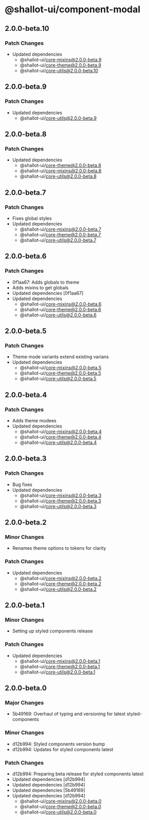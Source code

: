# @shallot-ui/component-modal

## 2.0.0-beta.10

### Patch Changes

- Updated dependencies
  - @shallot-ui/core-mixins@2.0.0-beta.9
  - @shallot-ui/core-theme@2.0.0-beta.9
  - @shallot-ui/core-utils@2.0.0-beta.10

## 2.0.0-beta.9

### Patch Changes

- Updated dependencies
  - @shallot-ui/core-utils@2.0.0-beta.9

## 2.0.0-beta.8

### Patch Changes

- Updated dependencies
  - @shallot-ui/core-theme@2.0.0-beta.8
  - @shallot-ui/core-mixins@2.0.0-beta.8
  - @shallot-ui/core-utils@2.0.0-beta.8

## 2.0.0-beta.7

### Patch Changes

- Fixes global styles
- Updated dependencies
  - @shallot-ui/core-mixins@2.0.0-beta.7
  - @shallot-ui/core-theme@2.0.0-beta.7
  - @shallot-ui/core-utils@2.0.0-beta.7

## 2.0.0-beta.6

### Patch Changes

- 0f1aa67: Adds globals to theme
- Adds mixins to get globals
- Updated dependencies [0f1aa67]
- Updated dependencies
  - @shallot-ui/core-mixins@2.0.0-beta.6
  - @shallot-ui/core-theme@2.0.0-beta.6
  - @shallot-ui/core-utils@2.0.0-beta.6

## 2.0.0-beta.5

### Patch Changes

- Theme mode variants extend existing varians
- Updated dependencies
  - @shallot-ui/core-mixins@2.0.0-beta.5
  - @shallot-ui/core-theme@2.0.0-beta.5
  - @shallot-ui/core-utils@2.0.0-beta.5

## 2.0.0-beta.4

### Patch Changes

- Adds theme modees
- Updated dependencies
  - @shallot-ui/core-mixins@2.0.0-beta.4
  - @shallot-ui/core-theme@2.0.0-beta.4
  - @shallot-ui/core-utils@2.0.0-beta.4

## 2.0.0-beta.3

### Patch Changes

- Bug fixes
- Updated dependencies
  - @shallot-ui/core-mixins@2.0.0-beta.3
  - @shallot-ui/core-theme@2.0.0-beta.3
  - @shallot-ui/core-utils@2.0.0-beta.3

## 2.0.0-beta.2

### Minor Changes

- Renames theme options to tokens for clarity

### Patch Changes

- Updated dependencies
  - @shallot-ui/core-mixins@2.0.0-beta.2
  - @shallot-ui/core-theme@2.0.0-beta.2
  - @shallot-ui/core-utils@2.0.0-beta.2

## 2.0.0-beta.1

### Minor Changes

- Setting up styled components release

### Patch Changes

- Updated dependencies
  - @shallot-ui/core-mixins@2.0.0-beta.1
  - @shallot-ui/core-theme@2.0.0-beta.1
  - @shallot-ui/core-utils@2.0.0-beta.1

## 2.0.0-beta.0

### Major Changes

- 5b49169: Overhaul of typing and versioning for latest styled-components

### Minor Changes

- d12b994: Styled components version bump
- d12b994: Updates for styled components latest

### Patch Changes

- d12b994: Preparing beta release for styled components latest
- Updated dependencies [d12b994]
- Updated dependencies [d12b994]
- Updated dependencies [5b49169]
- Updated dependencies [d12b994]
  - @shallot-ui/core-mixins@2.0.0-beta.0
  - @shallot-ui/core-theme@2.0.0-beta.0
  - @shallot-ui/core-utils@2.0.0-beta.0
